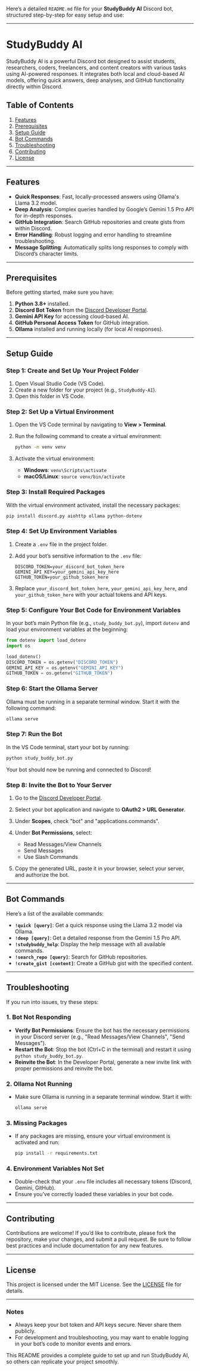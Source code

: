 Here’s a detailed `README.md` file for your **StudyBuddy AI** Discord bot, structured step-by-step for easy setup and use:

---

# StudyBuddy AI

StudyBuddy AI is a powerful Discord bot designed to assist students, researchers, coders, freelancers, and content creators with various tasks using AI-powered responses. It integrates both local and cloud-based AI models, offering quick answers, deep analyses, and GitHub functionality directly within Discord.

## Table of Contents

1. [Features](#features)
2. [Prerequisites](#prerequisites)
3. [Setup Guide](#setup-guide)
4. [Bot Commands](#bot-commands)
5. [Troubleshooting](#troubleshooting)
6. [Contributing](#contributing)
7. [License](#license)

---

## Features

- **Quick Responses**: Fast, locally-processed answers using Ollama's Llama 3.2 model.
- **Deep Analysis**: Complex queries handled by Google’s Gemini 1.5 Pro API for in-depth responses.
- **GitHub Integration**: Search GitHub repositories and create gists from within Discord.
- **Error Handling**: Robust logging and error handling to streamline troubleshooting.
- **Message Splitting**: Automatically splits long responses to comply with Discord’s character limits.

---

## Prerequisites

Before getting started, make sure you have:

1. **Python 3.8+** installed.
2. **Discord Bot Token** from the [Discord Developer Portal](https://discord.com/developers/applications).
3. **Gemini API Key** for accessing cloud-based AI.
4. **GitHub Personal Access Token** for GitHub integration.
5. **Ollama** installed and running locally (for local AI responses).

---

## Setup Guide

### Step 1: Create and Set Up Your Project Folder

1. Open Visual Studio Code (VS Code).
2. Create a new folder for your project (e.g., `StudyBuddy-AI`).
3. Open this folder in VS Code.

### Step 2: Set Up a Virtual Environment

1. Open the VS Code terminal by navigating to **View > Terminal**.
2. Run the following command to create a virtual environment:

   ```bash
   python -m venv venv
   ```

3. Activate the virtual environment:

   - **Windows**: `venv\Scripts\activate`
   - **macOS/Linux**: `source venv/bin/activate`

### Step 3: Install Required Packages

With the virtual environment activated, install the necessary packages:

```bash
pip install discord.py aiohttp ollama python-dotenv
```

### Step 4: Set Up Environment Variables

1. Create a `.env` file in the project folder.
2. Add your bot’s sensitive information to the `.env` file:

   ```plaintext
   DISCORD_TOKEN=your_discord_bot_token_here
   GEMINI_API_KEY=your_gemini_api_key_here
   GITHUB_TOKEN=your_github_token_here
   ```

3. Replace `your_discord_bot_token_here`, `your_gemini_api_key_here`, and `your_github_token_here` with your actual tokens and API keys.

### Step 5: Configure Your Bot Code for Environment Variables

In your bot’s main Python file (e.g., `study_buddy_bot.py`), import `dotenv` and load your environment variables at the beginning:

```python
from dotenv import load_dotenv
import os

load_dotenv()
DISCORD_TOKEN = os.getenv("DISCORD_TOKEN")
GEMINI_API_KEY = os.getenv("GEMINI_API_KEY")
GITHUB_TOKEN = os.getenv("GITHUB_TOKEN")
```

### Step 6: Start the Ollama Server

Ollama must be running in a separate terminal window. Start it with the following command:

```bash
ollama serve
```

### Step 7: Run the Bot

In the VS Code terminal, start your bot by running:

```bash
python study_buddy_bot.py
```

Your bot should now be running and connected to Discord!

### Step 8: Invite the Bot to Your Server

1. Go to the [Discord Developer Portal](https://discord.com/developers/applications).
2. Select your bot application and navigate to **OAuth2 > URL Generator**.
3. Under **Scopes**, check "bot" and "applications.commands".
4. Under **Bot Permissions**, select:
   - Read Messages/View Channels
   - Send Messages
   - Use Slash Commands

5. Copy the generated URL, paste it in your browser, select your server, and authorize the bot.

---

## Bot Commands

Here’s a list of the available commands:

- **`!quick [query]`**: Get a quick response using the Llama 3.2 model via Ollama.
- **`!deep [query]`**: Get a detailed response from the Gemini 1.5 Pro API.
- **`!studybuddy_help`**: Display the help message with all available commands.
- **`!search_repo [query]`**: Search for GitHub repositories.
- **`!create_gist [content]`**: Create a GitHub gist with the specified content.

---

## Troubleshooting

If you run into issues, try these steps:

### 1. Bot Not Responding

- **Verify Bot Permissions**: Ensure the bot has the necessary permissions in your Discord server (e.g., "Read Messages/View Channels", "Send Messages").
- **Restart the Bot**: Stop the bot (Ctrl+C in the terminal) and restart it using `python study_buddy_bot.py`.
- **Reinvite the Bot**: In the Developer Portal, generate a new invite link with proper permissions and reinvite the bot.

### 2. Ollama Not Running

- Make sure Ollama is running in a separate terminal window. Start it with:

  ```bash
  ollama serve
  ```

### 3. Missing Packages

- If any packages are missing, ensure your virtual environment is activated and run:

  ```bash
  pip install -r requirements.txt
  ```

### 4. Environment Variables Not Set

- Double-check that your `.env` file includes all necessary tokens (Discord, Gemini, GitHub).
- Ensure you’ve correctly loaded these variables in your bot code.

---

## Contributing

Contributions are welcome! If you’d like to contribute, please fork the repository, make your changes, and submit a pull request. Be sure to follow best practices and include documentation for any new features.

---

## License

This project is licensed under the MIT License. See the [LICENSE](LICENSE) file for details.

---

### Notes

- Always keep your bot token and API keys secure. Never share them publicly.
- For development and troubleshooting, you may want to enable logging in your bot’s code to monitor events and errors.

This README provides a complete guide to set up and run StudyBuddy AI, so others can replicate your project smoothly.